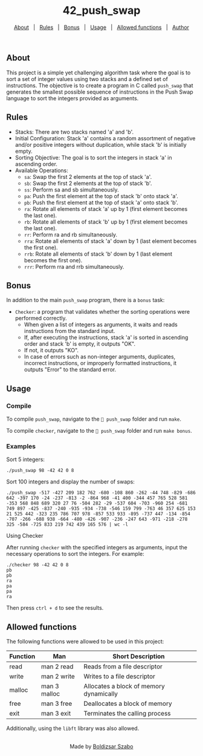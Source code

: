 <h1 align="center">42_push_swap</h1>

<p align="center">
  <a href="#about">About</a> &#xa0; | &#xa0;
  <a href="#rules">Rules</a> &#xa0; | &#xa0;
  <a href="#bonus">Bonus</a> &#xa0; | &#xa0;
  <a href="#usage">Usage</a> &#xa0; | &#xa0;
  <a href="#allowed-functions">Allowed functions</a> &#xa0; | &#xa0;
  <a href="https://github.com/Szabold1" target="_blank">Author</a>
</p>

<br>

## About

This project is a simple yet challenging algorithm task where the goal is to sort a set of integer values using two stacks and a defined set of instructions. The objective is to create a program in C called `push_swap` that generates the smallest possible sequence of instructions in the Push Swap language to sort the integers provided as arguments.

## Rules

- Stacks: There are two stacks named 'a' and 'b'.
- Initial Configuration: Stack 'a' contains a random assortment of negative and/or positive integers without duplication, while stack 'b' is initially empty.
- Sorting Objective: The goal is to sort the integers in stack 'a' in ascending order.
- Available Operations:
  - `sa`: Swap the first 2 elements at the top of stack 'a'.
  - `sb`: Swap the first 2 elements at the top of stack 'b'.
  - `ss`: Perform sa and sb simultaneously.
  - `pa`: Push the first element at the top of stack 'b' onto stack 'a'.
  - `pb`: Push the first element at the top of stack 'a' onto stack 'b'.
  - `ra`: Rotate all elements of stack 'a' up by 1 (first element becomes the last one).
  - `rb`: Rotate all elements of stack 'b' up by 1 (first element becomes the last one).
  - `rr`: Perform ra and rb simultaneously.
  - `rra`: Rotate all elements of stack 'a' down by 1 (last element becomes the first one).
  - `rrb`: Rotate all elements of stack 'b' down by 1 (last element becomes the first one).
  - `rrr`: Perform rra and rrb simultaneously.

## Bonus

In addition to the main `push_swap` program, there is a `bonus` task:

- `Checker`: a program that validates whether the sorting operations were performed correctly.
  - When given a list of integers as arguments, it waits and reads instructions from the standard input.
  - If, after executing the instructions, stack 'a' is sorted in ascending order and stack 'b' is empty, it outputs "OK".
  - If not, it outputs "KO".
  - In case of errors such as non-integer arguments, duplicates, incorrect instructions, or improperly formatted instructions, it outputs "Error" to the standard error.

## Usage

### Compile

To compile `push_swap`, navigate to the `📁 push_swap` folder and run `make`.

To compile `checker`, navigate to the `📁 push_swap` folder and run `make bonus`.

### Examples

Sort 5 integers:

```shell
./push_swap 98 -42 42 0 8
```

Sort 100 integers and display the number of swaps:

```shell
./push_swap -517 -427 209 182 762 -680 -108 860 -262 -44 748 -829 -686 642 -397 170 -24 -237 -813 -2 -864 968 -41 400 -344 457 765 528 581 -353 568 848 689 320 27 76 -504 282 -29 -537 604 -703 -960 254 -681 749 897 -425 -837 -240 -935 -934 -738 -546 159 799 -763 46 357 625 153 21 525 442 -323 235 786 707 978 -857 533 933 -895 -737 447 -134 -854 -707 -266 -688 938 -664 -480 -426 -907 -236 -247 643 -971 -218 -278 325 -584 -725 833 219 742 439 165 576 | wc -l
```

Using Checker

After running `checker` with the specified integers as arguments, input the necessary operations to sort the integers. For example:

```shell
./checker 98 -42 42 0 8
pb
pb
ra
pa
pa
ra
```

Then press `ctrl + d` to see the results.

## Allowed functions

The following functions were allowed to be used in this project:

| **Function** | **Man**      | **Short Description**                   |
| ------------ | ------------ | --------------------------------------- |
| read         | man 2 read   | Reads from a file descriptor            |
| write        | man 2 write  | Writes to a file descriptor             |
| malloc       | man 3 malloc | Allocates a block of memory dynamically |
| free         | man 3 free   | Deallocates a block of memory           |
| exit         | man 3 exit   | Terminates the calling process          |

Additionally, using the `libft` library was also allowed.

<br>

<div align="center">
  Made by <a href="https://github.com/Szabold1" target="_blank">Boldizsar Szabo</a>
</div>
